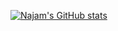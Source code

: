 [![Najam's GitHub stats](https://github-readme-stats.vercel.app/api?username=1njm)](https://github.com/anuraghazra/github-readme-stats)
